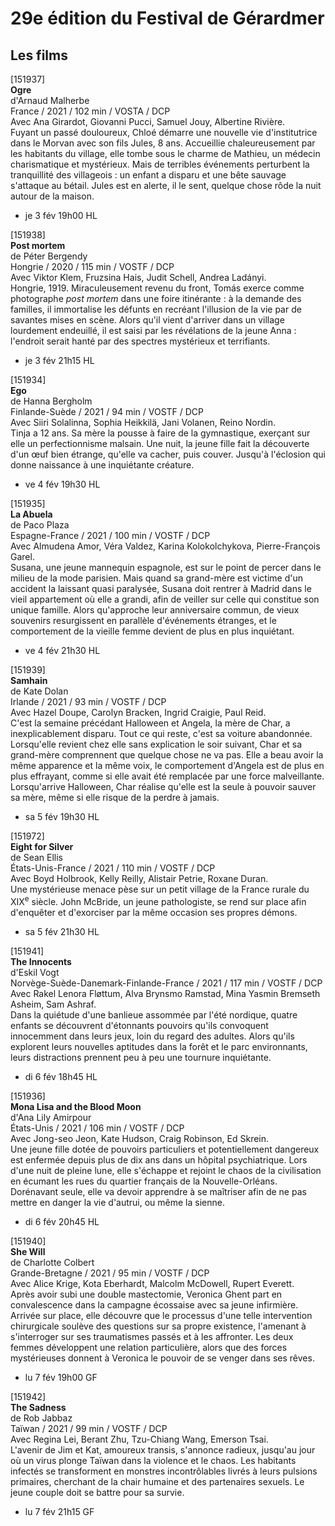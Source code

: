 # 29e édition du Festival de Gérardmer

## Les films

[151937]  
**Ogre**  
d'Arnaud Malherbe  
France / 2021 / 102 min / VOSTA / DCP  
Avec Ana Girardot, Giovanni Pucci, Samuel Jouy, Albertine Rivière.  
Fuyant un passé douloureux, Chloé démarre une nouvelle vie d'institutrice dans le Morvan avec son fils Jules, 8 ans. Accueillie chaleureusement par les habitants du village, elle tombe sous le charme de Mathieu, un médecin charismatique et mystérieux. Mais de terribles événements perturbent la tranquillité des villageois : un enfant a disparu et une bête sauvage s'attaque au bétail. Jules est en alerte, il le sent, quelque chose rôde la nuit autour de la maison.

- je 3 fév 19h00 HL

[151938]  
**Post mortem**  
de Péter Bergendy  
Hongrie / 2020 / 115 min / VOSTF / DCP  
Avec Viktor Klem, Fruzsina Hais, Judit Schell, Andrea Ladányi.  
Hongrie, 1919. Miraculeusement revenu du front, Tomás exerce comme photographe _post mortem_ dans une foire itinérante : à la demande des familles, il immortalise les défunts en recréant l'illusion de la vie par de savantes mises en scène. Alors qu'il vient d'arriver dans un village lourdement endeuillé, il est saisi par les révélations de la jeune Anna : l'endroit serait hanté par des spectres mystérieux et terrifiants.

- je 3 fév 21h15 HL

[151934]  
**Ego**  
de Hanna Bergholm  
Finlande-Suède / 2021 / 94 min / VOSTF / DCP  
Avec Siiri Solalinna, Sophia Heikkilä, Jani Volanen, Reino Nordin.  
Tinja a 12 ans. Sa mère la pousse à faire de la gymnastique, exerçant sur elle un perfectionnisme malsain. Une nuit, la jeune fille fait la découverte d'un œuf bien étrange, qu'elle va cacher, puis couver. Jusqu'à l'éclosion qui donne naissance à une inquiétante créature.

- ve 4 fév 19h30 HL

[151935]  
**La Abuela**  
de Paco Plaza  
Espagne-France / 2021 / 100 min / VOSTF / DCP  
Avec Almudena Amor, Véra Valdez, Karina Kolokolchykova, Pierre-François Garel.  
Susana, une jeune mannequin espagnole, est sur le point de percer dans le milieu de la mode parisien. Mais quand sa grand-mère est victime d'un accident la laissant quasi paralysée, Susana doit rentrer à Madrid dans le vieil appartement où elle a grandi, afin de veiller sur celle qui constitue son unique famille. Alors qu'approche leur anniversaire commun, de vieux souvenirs resurgissent en parallèle d'événements étranges, et le comportement de la vieille femme devient de plus en plus inquiétant.

- ve 4 fév 21h30 HL

[151939]  
**Samhain**  
de Kate Dolan  
Irlande / 2021 / 93 min / VOSTF / DCP  
Avec Hazel Doupe, Carolyn Bracken, Ingrid Craigie, Paul Reid.  
C'est la semaine précédant Halloween et Angela, la mère de Char, a inexplicablement disparu. Tout ce qui reste, c'est sa voiture abandonnée. Lorsqu'elle revient chez elle sans explication le soir suivant, Char et sa grand-mère comprennent que quelque chose ne va pas. Elle a beau avoir la même apparence et la même voix, le comportement d'Angela est de plus en plus effrayant, comme si elle avait été remplacée par une force malveillante. Lorsqu'arrive Halloween, Char réalise qu'elle est la seule à pouvoir sauver sa mère, même si elle risque de la perdre à jamais.

- sa 5 fév 19h30 HL

[151972]  
**Eight for Silver**  
de Sean Ellis  
États-Unis-France / 2021 / 110 min / VOSTF / DCP  
Avec Boyd Holbrook, Kelly Reilly, Alistair Petrie, Roxane Duran.  
Une mystérieuse menace pèse sur un petit village de la France rurale du XIX<sup>e</sup> siècle. John McBride, un jeune pathologiste, se rend sur place afin d'enquêter et d'exorciser par la même occasion ses propres démons.

- sa 5 fév 21h30 HL

[151941]  
**The Innocents**  
d'Eskil Vogt  
Norvège-Suède-Danemark-Finlande-France / 2021 / 117 min / VOSTF / DCP  
Avec Rakel Lenora Fløttum, Alva Brynsmo Ramstad, Mina Yasmin Bremseth Asheim, Sam Ashraf.  
Dans la quiétude d'une banlieue assommée par l'été nordique, quatre enfants se découvrent d'étonnants pouvoirs qu'ils convoquent innocemment dans leurs jeux, loin du regard des adultes. Alors qu'ils explorent leurs nouvelles aptitudes dans la forêt et le parc environnants, leurs distractions prennent peu à peu une tournure inquiétante.

- di 6 fév 18h45 HL

[151936]  
**Mona Lisa and the Blood Moon**  
d'Ana Lily Amirpour  
États-Unis / 2021 / 106 min / VOSTF / DCP  
Avec Jong-seo Jeon, Kate Hudson, Craig Robinson, Ed Skrein.  
Une jeune fille dotée de pouvoirs particuliers et potentiellement dangereux est enfermée depuis plus de dix ans dans un hôpital psychiatrique. Lors d'une nuit de pleine lune, elle s'échappe et rejoint le chaos de la civilisation en écumant les rues du quartier français de la Nouvelle-Orléans. Dorénavant seule, elle va devoir apprendre à se maîtriser afin de ne pas mettre en danger la vie d'autrui, ou même la sienne.

- di 6 fév 20h45 HL

[151940]  
**She Will**  
de Charlotte Colbert  
Grande-Bretagne / 2021 / 95 min / VOSTF / DCP  
Avec Alice Krige, Kota Eberhardt, Malcolm McDowell, Rupert Everett.  
Après avoir subi une double mastectomie, Veronica Ghent part en convalescence dans la campagne écossaise avec sa jeune infirmière. Arrivée sur place, elle découvre que le processus d'une telle intervention chirurgicale soulève des questions sur sa propre existence, l'amenant à s'interroger sur ses traumatismes passés et à les affronter. Les deux femmes développent une relation particulière, alors que des forces mystérieuses donnent à Veronica le pouvoir de se venger dans ses rêves.

- lu 7 fév 19h00 GF

[151942]  
**The Sadness**  
de Rob Jabbaz  
Taïwan / 2021 / 99 min / VOSTF / DCP  
Avec Regina Lei, Berant Zhu, Tzu-Chiang Wang, Emerson Tsai.  
L'avenir de Jim et Kat, amoureux transis, s'annonce radieux, jusqu'au jour où un virus plonge Taïwan dans la violence et le chaos. Les habitants infectés se transforment en monstres incontrôlables livrés à leurs pulsions primaires, cherchant de la chair humaine et des partenaires sexuels. Le jeune couple doit se battre pour sa survie.

- lu 7 fév 21h15 GF

